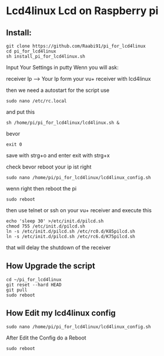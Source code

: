 # Lcd4linux Lcd on Raspberry pi

## Install:

```
git clone https://github.com/Raabi91/pi_for_lcd4linux
cd pi_for_lcd4linux
sh install_pi_for_lcd4linux.sh
```

Input Your Settings in putty Wenn you will ask:



receiver Ip --> Your Ip form your vu+ receiver with lcd4linux


then we need a autostart for the script use
```
sudo nano /etc/rc.local
```
and put this
```
sh /home/pi/pi_for_lcd4linux/lcd4linux.sh &
```
bevor
```
exit 0
```
save with strg+o and enter
exit with strg+x

check bevor reboot your ip ist right
```
sudo nano /home/pi/pi_for_lcd4linux/lcd4linux_config.sh
```
wenn right then reboot the pi
```
sudo reboot
```


then use telnet or ssh on your vu+ receiver and execute this

```
echo 'sleep 30' >/etc/init.d/pilcd.sh
chmod 755 /etc/init.d/pilcd.sh
ln -s /etc/init.d/pilcd.sh /etc/rc0.d/K85pilcd.sh
ln -s /etc/init.d/pilcd.sh /etc/rc6.d/K75pilcd.sh
```

that will delay the shutdown of the receiver

## How Upgrade the script
```
cd ~/pi_for_lcd4linux
git reset --hard HEAD
git pull
sudo reboot
```


## How Edit my lcd4linux config
```
sudo nano /home/pi/pi_for_lcd4linux/lcd4linux_config.sh
```

After Edit the Config do a Reboot

```
sudo reboot
```
